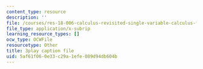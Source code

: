 ```yaml
---
content_type: resource
description: ''
file: /courses/res-18-006-calculus-revisited-single-variable-calculus-fall-2010/5af61f060e33c29a1efe089d94db604b_r9Jwtxf4SA0.srt
file_type: application/x-subrip
learning_resource_types: []
ocw_type: OCWFile
resourcetype: Other
title: 3play caption file
uid: 5af61f06-0e33-c29a-1efe-089d94db604b
---
```

